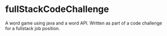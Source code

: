# fullStackCodeChallenge
A word game using java and a word API. Written as part of a code challenge for a fullstack job position.

